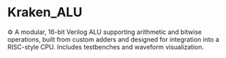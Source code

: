 # Kraken_ALU
⚙️ A modular, 16-bit Verilog ALU supporting arithmetic and bitwise operations, built from custom adders and designed for integration into a RISC-style CPU. Includes testbenches and waveform visualization.
